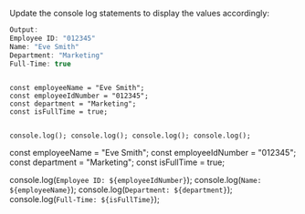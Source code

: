 Update the console log
statements to display the
values accordingly:

```js
Output:
Employee ID: "012345"
Name: "Eve Smith"
Department: "Marketing"
Full-Time: true
```

<codeblock language="javascript" type="exercise" testMode="fixedInput">
<code>
const employeeName = "Eve Smith";
const employeeIdNumber = "012345";
const department = "Marketing";
const isFullTime = true;

console.log();
console.log();
console.log();
console.log();
</code>

<solution>
const employeeName = "Eve Smith";
const employeeIdNumber = "012345";
const department = "Marketing";
const isFullTime = true;

console.log(`Employee ID: ${employeeIdNumber}`);
console.log(`Name: ${employeeName}`);
console.log(`Department: ${department}`);
console.log(`Full-Time: ${isFullTime}`);
</solution>
</codeblock>
